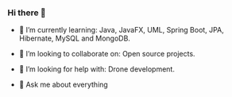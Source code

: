 ### Hi there 👋


- 🌱 I’m currently learning: Java, JavaFX, UML, Spring Boot, JPA, Hibernate, MySQL and MongoDB.

- 👯 I’m looking to collaborate on: Open source projects.

- 🤔 I’m looking for help with: Drone development.

- 💬 Ask me about everything

<!--
**rafaelalbia/rafaelalbia** is a ✨ _special_ ✨ repository because its `README.md` (this file) appears on your GitHub profile.

